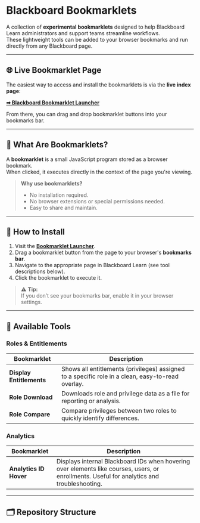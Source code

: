 # Blackboard Bookmarklets

A collection of **experimental bookmarklets** designed to help Blackboard Learn administrators and support teams streamline workflows.  
These lightweight tools can be added to your browser bookmarks and run directly from any Blackboard page.

---

## 🌐 Live Bookmarklet Page
The easiest way to access and install the bookmarklets is via the **live index page**:

**[➡ Blackboard Bookmarklet Launcher](https://jkelley-blackboard.github.io/blackboard-bookmarklets/docs/index.html)**

From there, you can drag and drop bookmarklet buttons into your bookmarks bar.

---

## 📖 What Are Bookmarklets?

A **bookmarklet** is a small JavaScript program stored as a browser bookmark.  
When clicked, it executes directly in the context of the page you're viewing.

> **Why use bookmarklets?**  
> - No installation required.
> - No browser extensions or special permissions needed.
> - Easy to share and maintain.

---

## 🚀 How to Install

1. Visit the **[Bookmarklet Launcher](https://jkelley-blackboard.github.io/blackboard-bookmarklets/docs/index.html)**.
2. Drag a bookmarklet button from the page to your browser's **bookmarks bar**.
3. Navigate to the appropriate page in Blackboard Learn (see tool descriptions below).
4. Click the bookmarklet to execute it.

> ⚠ **Tip:**  
> If you don’t see your bookmarks bar, enable it in your browser settings.

---

## 🧰 Available Tools

### Roles & Entitlements
| Bookmarklet | Description |
|-------------|-------------|
| **Display Entitlements** | Shows all entitlements (privileges) assigned to a specific role in a clean, easy-to-read overlay. |
| **Role Download** | Downloads role and privilege data as a file for reporting or analysis. |
| **Role Compare** | Compare privileges between two roles to quickly identify differences. |

### Analytics
| Bookmarklet | Description |
|-------------|-------------|
| **Analytics ID Hover** | Displays internal Blackboard IDs when hovering over elements like courses, users, or enrollments. Useful for analytics and troubleshooting. |

---

## 🗂 Repository Structure

